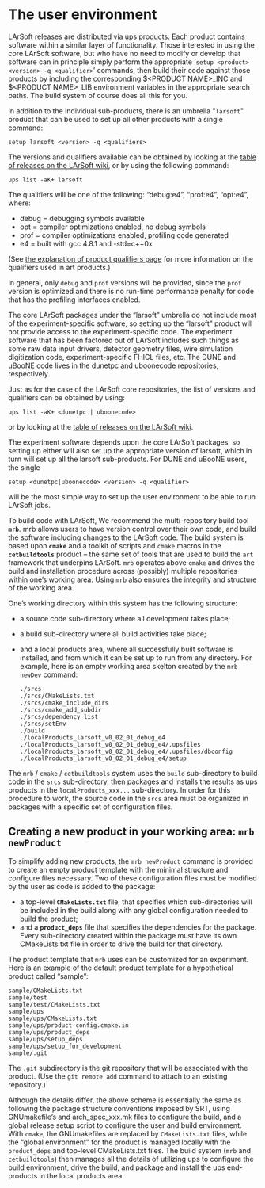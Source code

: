 The user environment
==============================================

LArSoft releases are distributed via ups products. Each product contains software within a similar layer of functionality. Those interested in using the core LArSoft software, but who have no need to modify or develop that software can in principle simply perform the appropriate ’`setup <product> <version> -q <qualifier>`’ commands, then build their code against those products by including the corresponding \$\<PRODUCT NAME\>\_INC and \$\<PRODUCT NAME\>\_LIB environment variables in the appropriate search paths. The build system of course does all this for you.

In addition to the individual sub-products, there is an umbrella "`larsoft`" product that can be used to set up all other products with a single command:

    setup larsoft <version> -q <qualifiers>

The versions and qualifiers available can be obtained by looking at the [table of releases on the LArSoft wiki](LArSoft_release_list#releases), or by using the following command:

    ups list -aK+ larsoft

The qualifiers will be one of the following: “debug:e4”, “prof:e4”, “opt:e4”, where:

-   debug = debugging symbols available
-   opt = compiler optimizations enabled, no debug symbols
-   prof = compiler optimizations enabled, profiling code generated
-   e4 = built with gcc 4.8.1 and -std=c++0x

(See [the explanation of product qualifiers page](/redmine/projects/cet-is-public/wiki/AboutQualifiers) for more information on the qualifiers used in art products.)

In general, only `debug` and `prof` versions will be provided, since the `prof` version is optimized and there is no run-time performance penalty for code that has the profiling interfaces enabled.

The core LArSoft packages under the “larsoft” umbrella do not include most of the experiment-specific software, so setting up the “larsoft” product will not provide access to the experiment-specific code. The experiment software that has been factored out of LArSoft includes such things as some raw data input drivers, detector geometry files, wire simulation digitization code, experiment-specific FHICL files, etc. The DUNE and uBooNE code lives in the dunetpc and uboonecode repositories, respectively.

Just as for the case of the LArSoft core repositories, the list of versions and qualifiers can be obtained by using:

    ups list -aK+ <dunetpc | uboonecode>

or by looking at the [table of releases on the LArSoft wiki](releases/LArSoft_release_list).

The experiment software depends upon the core LArSoft packages, so setting up either will also set up the appropriate version of larsoft, which in turn will set up all the larsoft sub-products. For DUNE and uBooNE users, the single

    setup <dunetpc|uboonecode> <version> -q <qualifier> 

will be the most simple way to set up the user environment to be able to run LArSoft jobs.

To build code with LArSoft, We recommend the multi-repository build tool **`mrb`**. mrb allows users to have version control over their own code, and build the software including changes to the LArSoft code. The build system is based upon **`cmake`** and a toolkit of scripts and `cmake` macros in the **`cetbuildtools`** product – the same set of tools that are used to build the `art` framework that underpins LArSoft. `mrb` operates above `cmake` and drives the build and installation procedure across (possibly) multiple repositories within one’s working area. Using `mrb` also ensures the integrity and structure of the working area.

One’s working directory within this system has the following structure:

-   a source code sub-directory where all development takes place;
-   a build sub-directory where all build activities take place;
-   and a local products area, where all successfully built software is installed, and from which it can be set up to run from any directory.
    For example, here is an empty working area skelton created by the `mrb newDev` command:

        ./srcs
        ./srcs/CMakeLists.txt
        ./srcs/cmake_include_dirs
        ./srcs/cmake_add_subdir
        ./srcs/dependency_list
        ./srcs/setEnv
        ./build
        ./localProducts_larsoft_v0_02_01_debug_e4
        ./localProducts_larsoft_v0_02_01_debug_e4/.upsfiles
        ./localProducts_larsoft_v0_02_01_debug_e4/.upsfiles/dbconfig
        ./localProducts_larsoft_v0_02_01_debug_e4/setup

The `mrb` / `cmake` / `cetbuildtools` system uses the `build` sub-directory to build code in the `srcs` sub-directory, then packages and installs the results as ups products in the `localProducts_xxx...` sub-directory. In order for this procedure to work, the source code in the `srcs` area must be organized in packages with a specific set of configuration files.

Creating a new product in your working area: `mrb newProduct`
-----------------------------------------------------------------------------------------------------------------------------

To simplify adding new products, the `mrb newProduct` command is provided to create an empty product template with the minimal structure and configure files necessary. Two of these configuration files must be modified by the user as code is added to the package:

-   a top-level **`CMakeLists.txt`** file, that specifies which sub-directories will be included in the build along with any global configuration needed to build the product;
-   and a **`product_deps`** file that specifies the dependencies for the package.
    Every sub-directory created within the package must have its own CMakeLists.txt file in order to drive the build for that directory.

The product template that `mrb` uses can be customized for an experiment. Here is an example of the default product template for a hypothetical product called “sample”:

    sample/CMakeLists.txt
    sample/test
    sample/test/CMakeLists.txt
    sample/ups
    sample/ups/CMakeLists.txt
    sample/ups/product-config.cmake.in
    sample/ups/product_deps
    sample/ups/setup_deps
    sample/ups/setup_for_development
    sample/.git

The `.git` subdirectory is the git repository that will be associated with the product. (Use the `git remote add` command to attach to an existing repository.)

Although the details differ, the above scheme is essentially the same as following the package structure conventions imposed by SRT, using GNUmakefile’s and arch\_spec\_xxx.mk files to configure the build, and a global release setup script to configure the user and build environment. With `cmake`, the GNUmakefiles are replaced by `CMakeLists.txt` files, while the “global environment” for the product is managed locally with the `product_deps` and top-level CMakeLists.txt files. The build system (`mrb` and `cetbuildtools`) then manages all the details of utilizing ups to configure the build environment, drive the build, and package and install the ups end-products in the local products area.
